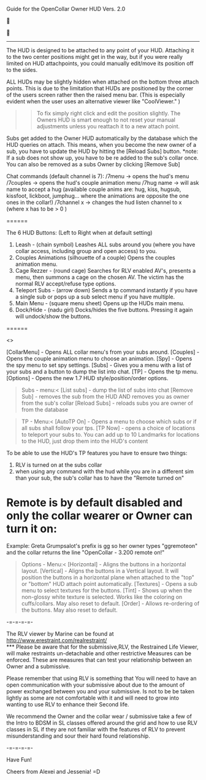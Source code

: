 Guide for the OpenCollar Owner HUD  Vers. 2.0

􀀀

􀀁
_______________________________________

The HUD is designed to be attached to any point of your HUD. Attaching it to the two center positions might get in the way, but if you were really limited on HUD attachpoints, you could manually edit/move its position off to the sides. 

ALL HUDs may be slightly hidden when attached on the bottom three attach points.  This is due to the limitation that HUDs are positioned by the corner of the users screen rather then the raised menu bar.  (This is especially evident when the user uses an alternative viewer like "CoolViewer." ) 
>> To fix simply right click and edit the position slightly.  The Owners HUD is smart enough to not reset your manual adjustments unless you reattach it to a new attach point.

Subs get added to the Owner HUD automatically by the database which the HUD queries on attach. 
This means, when you become the new owner of a sub, you have to update the HUD by hitting the [Reload Subs] button.
*note: If a sub does not show up, you have to be re added to the sub's collar once.
You can also be removed as a subs Owner by clicking [Remove Sub]

Chat commands (default channel is 7):
/7menu  -> opens the hud's menu
/7couples -> opens the hud's couple animation menu
/7hug name -> will ask name to accept a hug 
(available couple anims are: hug, kiss, hugsub, kissfoot, lickboot, jumphug... where the animations are opposite the one ones in the collar!)
/7channel x -> changes the hud listen channel to x (where x has to be > 0 )

======

The 6 HUD Buttons: (Left to Right when at default setting)

1) Leash - (chain symbol) Leashes ALL subs around you (where you have collar access, including group and open access) to you.
2) Couples Animations (silhouette of a couple) Opens the couples animation menu.
3) Cage Rezzer - (round cage) Searches for RLV enabled AV's, presents a menu, then summons a cage on the chosen AV.  The victim has the normal RLV accept/refuse type options.
4) Teleport Subs - (arrow down) Sends a tp command instantly if you have a single sub or pops up a sub select menu if you have multiple.
5) Main Menu - (square menu sheet) Opens up the HUDs main menu.
6) Dock/Hide - (nadu girl) Docks/hides the five buttons. Pressing it again will undock/show the buttons.

======

<<The HUD Main menu:>>

[CollarMenu] - Opens ALL collar menu's from your subs around.
[Couples] - Opens the couple animation menu to choose an animation.
[Spy] - Opens the spy menu to set spy settings.
[Subs] - Gives you a menu with a list of your subs and a button to dump the list into chat.
[TP] - Opens the tp menu. 
[Options] - Opens the new 1.7 HUD style/position/order options.

>Subs - menu:<
[List subs] -  dump the list of subs into chat
[Remove Sub] - removes the sub from the HUD AND removes you as owner from the sub's collar
[Reload Subs] - reloads subs you are owner of from the database 

>TP - Menu:<
[AutoTP On] - Opens a menu to choose which subs or if all subs shall follow your tps.
[TP Now] - opens a choice of locations to teleport your subs to.
You can add up to 10 Landmarks for locations to the HUD, just drop them into the HUD's content

To be able to use the HUD's TP features you have to ensure two things:
1) RLV is turned on at the subs collar 
2) when using any command with the hud while you are in a different sim than your sub, the sub's collar has to have the "Remote turned on"
# Remote is by default disabled and only the collar wearer or Owner can turn it on:
Example: Greta Grumpsalot's prefix is gg so her owner types "ggremoteon" 
and the collar returns the line "OpenCollar - 3.200 remote on!"

>Options - Menu:<
[Horizontal] - Aligns the buttons in a horizontal layout.
[Vertical] - Aligns the buttons in a Vertical layout. It will position the buttons in a horizontal plane when attached to the "top" or "bottom" HUD attach point automatically.
[Textures] - Opens a sub menu to select textures for the buttons.
[Tint] - Shows up when the non-glossy white texture is selected.  Works like the coloring on cuffs/collars. May also reset to default.
[Order] - Allows re-ordering of the buttons. May also reset to default.

-=-=-=-=-
 
The RLV viewer by Marine can be found at http://www.erestraint.com/realrestraint/   
*** Please be aware that for the submissive,RLV, the Restrained Life Viewer, will make  restraints un-detachable and other restrictive Measures can be enforced. These are measures that can test your relationship between an Owner and a submissive.

Please remember that using RLV is something that You will need to have an open communication with your submissive about due to the amount of power exchanged between you and your submissive.  Is not to be be taken lightly as some are not comfortable with it and will need to grow into wanting to use RLV to enhance their Second life.  

We recommend the Owner and the collar wear / submissive take a few of the Intro to BDSM in SL classes offered around the grid and how to use RLV classes in SL if they are not familiar with the features of RLV to prevent misunderstanding and sour their hard found relationship.

-=-=-=-=-

Have Fun!

Cheers from Alexei and Jessenia! =D